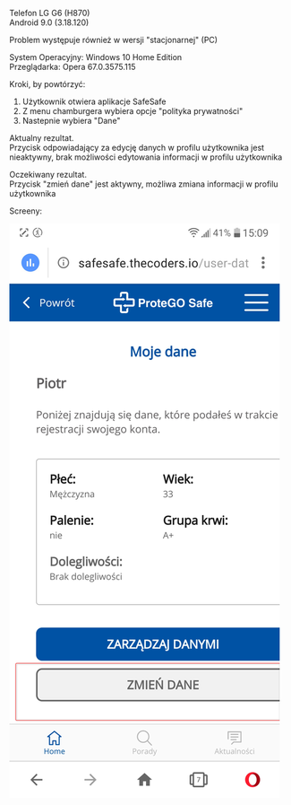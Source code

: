 Telefon LG G6 (H870)  
Android 9.0 (3.18.120)  

Problem występuje również w wersji "stacjonarnej" (PC)  

System Operacyjny: Windows 10 Home Edition  
Przeglądarka: Opera 67.0.3575.115  

Kroki, by powtórzyć:  

1. Użytkownik otwiera aplikacje SafeSafe  
2. Z menu chamburgera wybiera opcje "polityka prywatności"  
3. Nastepnie wybiera "Dane"  

Aktualny rezultat.  
Przycisk odpowiadający za edycję danych w profilu użytkownika jest nieaktywny, brak możliwości edytowania informacji w profilu użytkownika  

Oczekiwany rezultat.  
Przycisk "zmień dane" jest aktywny, możliwa zmiana informacji w profilu użytkownika  

Screeny:  

<img src="img/Brak_edycji_danych.png">


